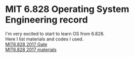 # MIT 6.828 Operating System Engineering record

I'm very excited to start to learn OS from 6.828.  
Here I list materials and codes I used.  
[MIT6.828 2017 Gate](https://pdos.csail.mit.edu/6.828/2017/schedule.html)  
[MIT6.828 2017 materials](https://pdos.csail.mit.edu/6.828/2017/reference.html)

